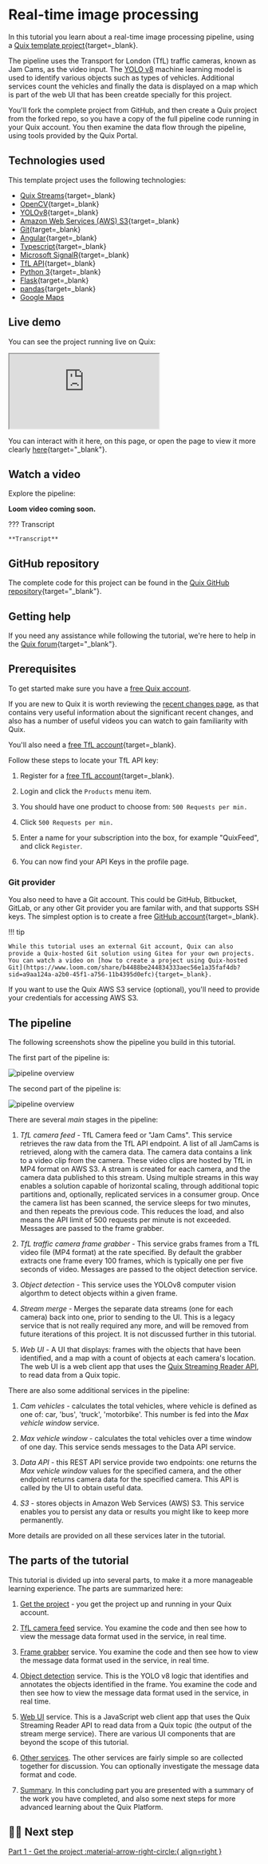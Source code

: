 # Real-time image processing

In this tutorial you learn about a real-time image processing pipeline, using a [Quix template project](https://github.com/quixio/computer-vision-demo){target=_blank}. 

The pipeline uses the Transport for London (TfL) traffic cameras, known as Jam Cams, as the video input. The [YOLO v8](https://docs.ultralytics.com/) machine learning model is used to identify various objects such as types of vehicles. Additional services count the vehicles and finally the data is displayed on a map which is part of the web UI that has been creatde specially for this project. 

You'll fork the complete project from GitHub, and then create a Quix project from the forked repo, so you have a copy of the full pipeline code running in your Quix account. You then examine the data flow through the pipeline, using tools provided by the Quix Portal.

## Technologies used

This template project uses the following technologies:

* [Quix Streams](https://github.com/quixio/quix-streams){target=_blank}
* [OpenCV](https://opencv.org/){target=_blank}
* [YOLOv8](https://github.com/ultralytics/ultralytics){target=_blank}
* [Amazon Web Services (AWS) S3](https://aws.amazon.com/s3/){target=_blank}
* [Git](https://git-scm.com/){target=_blank}
* [Angular](https://angular.io/){target=_blank}
* [Typescript](https://www.typescriptlang.org/){target=_blank}
* [Microsoft SignalR](https://learn.microsoft.com/en-us/aspnet/signalr/){target=_blank}
* [TfL API](https://api-portal.tfl.gov.uk){target=_blank}
* [Python 3](https://www.python.org/){target=_blank}
* [Flask](https://flask.palletsprojects.com/en/2.3.x/#){target=_blank}
* [pandas](https://pandas.pydata.org/docs/reference/api/pandas.DataFrame.html){target=_blank}
* [Google Maps](https://developers.google.com/maps)

## Live demo

You can see the project running live on Quix:

<div id="wrap">
    <iframe id="frame" src="https://app-demo-computervisiondemo-frontend.deployments.quix.ai/" title="Live real-time stream processing demo"></iframe>
</div>

You can interact with it here, on this page, or open the page to view it more clearly [here](https://app-demo-computervisiondemo-frontend.deployments.quix.ai/){target="_blank"}.

## Watch a video

Explore the pipeline:

**Loom video coming soon.**

??? Transcript

    **Transcript**

## GitHub repository

The complete code for this project can be found in the [Quix GitHub repository](https://github.com/quixio/computer-vision-demo){target="_blank"}.

## Getting help

If you need any assistance while following the tutorial, we're here to help in the [Quix forum](https://forum.quix.io/){target="_blank"}.

## Prerequisites

To get started make sure you have a [free Quix account](https://portal.platform.quix.ai/self-sign-up).

If you are new to Quix it is worth reviewing the [recent changes page](../../changes.md), as that contains very useful information about the significant recent changes, and also has a number of useful videos you can watch to gain familiarity with Quix.

You'll also need a [free TfL account](https://api-portal.tfl.gov.uk){target=_blank}. 

Follow these steps to locate your TfL API key:

  1. Register for a [free TfL account](https://api-portal.tfl.gov.uk){target=_blank}.

  2. Login and click the `Products` menu item.

  3. You should have one product to choose from: `500 Requests per min.`

  4. Click `500 Requests per min.`

  5. Enter a name for your subscription into the box, for example "QuixFeed", and click `Register`.

  6. You can now find your API Keys in the profile page.

### Git provider

You also need to have a Git account. This could be GitHub, Bitbucket, GitLab, or any other Git provider you are familar with, and that supports SSH keys. The simplest option is to create a free [GitHub account](){target=_blank}.

!!! tip

    While this tutorial uses an external Git account, Quix can also provide a Quix-hosted Git solution using Gitea for your own projects. You can watch a video on [how to create a project using Quix-hosted Git](https://www.loom.com/share/b4488be244834333aec56e1a35faf4db?sid=a9aa124a-a2b0-45f1-a756-11b4395d0efc){target=_blank}.

If you want to use the Quix AWS S3 service (optional), you'll need to provide your credentials for accessing AWS S3.

## The pipeline

The following screenshots show the pipeline you build in this tutorial.

The first part of the pipeline is:

![pipeline overview](./images/pipeline-overview-1.png)

The second part of the pipeline is:

![pipeline overview](./images/pipeline-overview-2.png)

There are several *main* stages in the pipeline:

1. *TfL camera feed* - TfL Camera feed or "Jam Cams". This service retrieves the raw data from the TfL API endpoint. A list of all JamCams is retrieved, along with the camera data. The camera data contains a link to a video clip from the camera. These video clips are hosted by TfL in MP4 format on AWS S3. A stream is created for each camera, and the camera data published to this stream. Using multiple streams in this way enables a solution capable of horizontal scaling, through additional topic partitions and, optionally, replicated services in a consumer group. Once the camera list has been scanned, the service sleeps for two minutes, and then repeats the previous code. This reduces the load, and also means the API limit of 500 requests per minute is not exceeded. Messages are passed to the frame grabber.

2. *TfL traffic camera frame grabber* - This service grabs frames from a TfL video file (MP4 format) at the rate specified. By default the grabber extracts one frame every 100 frames, which is typically one per five seconds of video. Messages are passed to the object detection service.

3. *Object detection* - This service uses the YOLOv8 computer vision algorthm to detect objects within a given frame.

4. *Stream merge* - Merges the separate data streams (one for each camera) back into one, prior to sending to the UI. This is a legacy service that is not really required any more, and will be removed from future iterations of this project. It is not discussed further in this tutorial.

5. *Web UI* - A UI that displays: frames with the objects that have been identified, and a map with a count of objects at each camera's location. The web UI is a web client app that uses the [Quix Streaming Reader API](../../../apis/streaming-reader-api/intro.md), to read data from a Quix topic.

There are also some additional services in the pipeline:

1. *Cam vehicles* - calculates the total vehicles, where vehicle is defined as one of: car, 'bus', 'truck', 'motorbike'. This number is fed into the *Max vehicle window* service.

2. *Max vehicle window* - calculates the total vehicles over a time window of one day. This service sends messages to the Data API service.

3. *Data API* - this REST API service provide two endpoints: one returns the *Max vehicle window* values for the specified camera, and the other endpoint returns camera data for the specified camera. This API is called by the UI to obtain useful data.

4. *S3* - stores objects in Amazon Web Services (AWS) S3. This service enables you to persist any data or results you might like to keep more permanently.

More details are provided on all these services later in the tutorial.

## The parts of the tutorial

This tutorial is divided up into several parts, to make it a more manageable learning experience. The parts are summarized here:

1. [Get the project](../image-processing/get-project.md) - you get the project up and running in your Quix account. 

2. [TfL camera feed](../image-processing/tfl-camera-feed.md) service. You examine the code and then see how to view the message data format used in the service, in real time.

3. [Frame grabber](../image-processing/tfl-frame-grabber.md) service. You examine the code and then see how to view the message data format used in the service, in real time.

4. [Object detection](../image-processing/object-detection.md) service. This is the YOLO v8 logic that identifies and annotates the objects identified in the frame. You examine the code and then see how to view the message data format used in the service, in real time.

5. [Web UI](../image-processing/web-ui.md) service. This is a JavaScript web client app that uses the Quix Streaming Reader API to read data from a Quix topic (the output of the stream merge service). There are various UI components that are beyond the scope of this tutorial.

6. [Other services](../image-processing/other-services.md). The other services are fairly simple so are collected together for discussion. You can optionally investigate the message data format and code. 

7. [Summary](../image-processing/summary.md). In this concluding part you are presented with a summary of the work you have completed, and also some next steps for more advanced learning about the Quix Platform.

## 🏃‍♀️ Next step

[Part 1 - Get the project :material-arrow-right-circle:{ align=right }](../image-processing/get-project.md)
